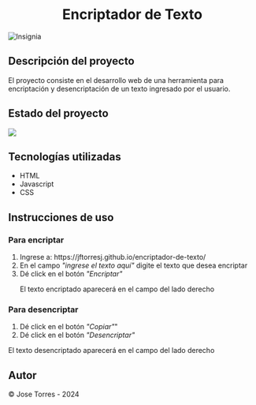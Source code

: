 <h1 align="center">Encriptador de Texto</h1>
<img src="https://github.com/jftorresj/encriptador-de-texto/assets/52933548/808f332b-4235-43c7-9879-58e31ac91405" alt="Insignia" align="center">

<h2>Descripción del proyecto</h2>
El proyecto consiste en el desarrollo web de una herramienta para encriptación y desencriptación de un texto ingresado por el usuario.
<h2>Estado del proyecto</h2>
<img src="https://img.shields.io/badge/Estado-Finalizado-green">
<h2>Tecnologías utilizadas</h2>
<ul>
  <li>HTML</li>
  <li>Javascript</li>   
   <li>CSS</li>
</ul>
<h2>Instrucciones de uso</h2>
<h3>Para encriptar</h3>
<ol>
  <li>Ingrese a: https://jftorresj.github.io/encriptador-de-texto/</li>
  <li>En el campo <em>"ingrese el texto aquí"</em> digite el texto que desea encriptar</li>   
   <li>Dé click en el botón <em>"Encriptar"</em></li>
  <p></p>
  <p>El texto encriptado aparecerá en el campo del lado derecho</p>
</ol>
<h3>Para desencriptar</h3>
<ol> 
  <li>Dé click en el botón <em>"Copiar"</em>"</li>   
  <li>Dé click en el botón <em>"Desencriptar"</em></li>
</ol>
<p></p>
  <p>El texto desencriptado aparecerá en el campo del lado derecho</p>
<h2>Autor</h2>
<p>© Jose Torres  - 2024</p>



